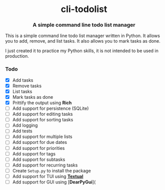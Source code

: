 <h1 align="center">cli-todolist</h1>
<h3 align="center">A simple command line todo list manager</h3>

This is a simple command line todo list manager written in Python. It allows you to add, remove, and list tasks. It also allows you to mark tasks as done.

I just created it to practice my Python skills, it is not intended to be used in production.

### Todo
- [x] Add tasks
- [x] Remove tasks
- [x] List tasks
- [x] Mark tasks as done
- [X] Prittify the output using **Rich**
- [ ] Add support for persistence (SQLite)
- [ ] Add support for editing tasks
- [ ] Add support for sorting tasks
- [ ] Add logging
- [ ] Add tests
- [ ] Add support for multiple lists
- [ ] Add support for due dates
- [ ] Add support for priorities
- [ ] Add support for tags
- [ ] Add support for subtasks
- [ ] Add support for recurring tasks
- [ ] Create `Setup.py` to install the package
- [ ] Add support for TUI using [**Textual**](https://github.com/Textualize/textual)
- [ ] Add support for GUI using [**DearPyGui**](
